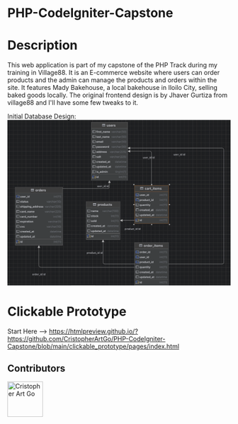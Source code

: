 # PHP-CodeIgniter-Capstone

# Description

This web application is part of my capstone of the PHP Track during my training in Village88.
It is an E-commerce website where users can order products and the admin can manage the products and orders within the site.
It features Mady Bakehouse, a local bakehouse in Iloilo City, selling baked goods locally.
The original frontend design is by Jhaver Gurtiza from village88 and I'll have some few tweaks to it.

Initial Database Design:
![Thumbnail](https://github.com/CristopherArtGo/PHP-CodeIgniter-Capstone/blob/main/initial_db_design.png)

# Clickable Prototype
Start Here --> https://htmlpreview.github.io/?https://github.com/CristopherArtGo/PHP-CodeIgniter-Capstone/blob/main/clickable_prototype/pages/index.html

<!-- ## Installation

1. Fork the project
2. Clone the project
3. Follow the instructions in the console:
4. Navigate to the project directory cd sos-animals
5. Install the dependencies npm install
6. Run the project npm start -->

## Contributors

[//]: contributor-faces

<a href="https://github.com/CristopherArtGo"><img src="https://avatars.githubusercontent.com/u/83489224?v=4" title="Cristopher Art Go" width="80" height="80"></a>

[//]: contributor-faces
